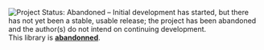 ![Project Status: Abandoned – Initial development has started, but there
has not yet been a stable, usable release; the project has been
abandoned and the author(s) do not intend on continuing
development.](http://www.repostatus.org/badges/latest/abandoned.svg) This library is [**abandonned**](https://tpapp.github.io/post/orphaned-lisp-libraries/).

